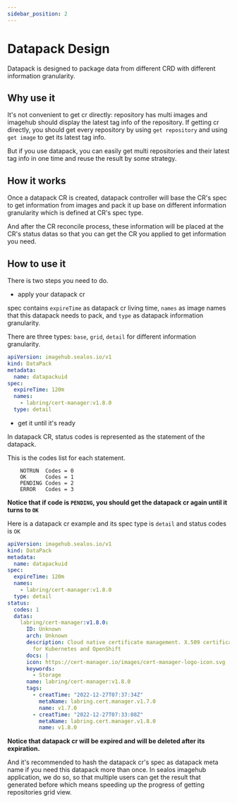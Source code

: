 ```yaml
---
sidebar_position: 2
---
```


# Datapack Design

Datapack is designed to package data from different CRD with different information granularity.

## Why use it

It's not convenient to get cr directly: repository has multi images and imagehub should display the latest tag info of
the repository. If getting cr directly, you should get every repository by using `get repository` and using `get image`
to get its latest tag info.

But if you use datapack, you can easily get multi repositories and their latest tag info in one time and reuse the
result by some strategy.

## How it works

Once a datapack CR is created, datapack controller will base the CR's spec to get information from images and pack it up
base on different information granularity which is defined at CR's spec type.

And after the CR reconcile process, these information will be placed at the CR's status datas so that you can get the CR
you applied to get information you need.

## How to use it

There is two steps you need to do.

- apply your datapack cr

spec contains `expireTime` as datapack cr living time, `names` as image names that this datapack needs to pack,
and `type` as datapack information granularity.

There are three types: `base`, `grid`, `detail` for different information granularity.

```yaml
apiVersion: imagehub.sealos.io/v1
kind: DataPack
metadata:
  name: datapackuid
spec:
  expireTime: 120m
  names:
    - labring/cert-manager:v1.8.0
  type: detail
```

- get it until it's ready

In datapack CR, status codes is represented as the statement of the datapack.

This is the codes list for each statement.

```
	NOTRUN  Codes = 0
	OK      Codes = 1
	PENDING Codes = 2
	ERROR   Codes = 3
```

**Notice that if code is `PENDING`, you should get the datapack cr again until it turns to `OK`**

Here is a datapack cr example and its spec type is `detail` and status codes is `OK`

```yaml
apiVersion: imagehub.sealos.io/v1
kind: DataPack
metadata:
  name: datapackuid
spec:
  expireTime: 120m
  names:
    - labring/cert-manager:v1.8.0
  type: detail
status:
  codes: 1
  datas:
    labring/cert-manager:v1.8.0:
      ID: Unknown
      arch: Unknown
      description: Cloud native certificate management. X.509 certificate management
        for Kubernetes and OpenShift
      docs: |
      icon: https://cert-manager.io/images/cert-manager-logo-icon.svg
      keywords:
        - Storage
      name: labring/cert-manager:v1.8.0
      tags:
        - creatTime: "2022-12-27T07:37:34Z"
          metaName: labring.cert.manager.v1.7.0
          name: v1.7.0
        - creatTime: "2022-12-27T07:33:08Z"
          metaName: labring.cert.manager.v1.8.0
          name: v1.8.0
```

**Notice that datapack cr will be expired and will be deleted after its expiration.**

And it's recommended to hash the datapack cr's spec as datapack meta name if you need this datapack more than once. In
sealos imagehub application, we do so, so that multiple users can get the result that generated before which means
speeding up the progress of getting repositories grid view.